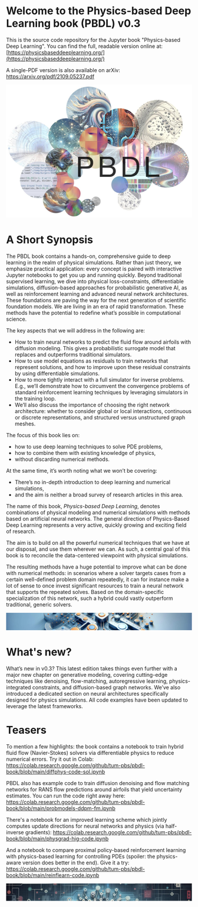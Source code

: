 # Welcome to the Physics-based Deep Learning book (PBDL) v0.3

This is the source code repository for the Jupyter book "Physics-based Deep Learning". You can find the full, readable version online at:
[https://physicsbaseddeeplearning.org/](https://physicsbaseddeeplearning.org/)

A single-PDF version is also available on arXiv: https://arxiv.org/pdf/2109.05237.pdf 

![PBDL](resources/logo-xl.jpg)

# A Short Synopsis

The PBDL book contains a hands-on, comprehensive guide to deep learning in the realm of physical simulations. Rather than just theory, we emphasize practical application: every concept is paired with interactive Jupyter notebooks to get you up and running quickly. Beyond traditional supervised learning, we dive into physical loss-constraints, differentiable simulations, diffusion-based approaches for probabilistic generative AI, as well as reinforcement learning and advanced neural network architectures. These foundations are paving the way for the next generation of scientific foundation models. We are living in an era of rapid transformation. These methods have the potential to redefine what’s possible in computational science.

The key aspects that we will address in the following are:

* How to train neural networks to predict the fluid flow around airfoils with diffusion modeling. This gives a probabilistic surrogate model that replaces and outperforms traditional simulators.
* How to use model equations as residuals to train networks that represent solutions, and how to improve upon these residual constraints by using differentiable simulations.
* How to more tightly interact with a full simulator for inverse problems. E.g., we’ll demonstrate how to circumvent the convergence problems of standard reinforcement learning techniques by leveraging simulators in the training loop.
* We’ll also discuss the importance of choosing the right network architecture: whether to consider global or local interactions, continuous or discrete representations, and structured versus unstructured graph meshes.

The focus of this book lies on:

* how to use deep learning techniques to solve PDE problems,
* how to combine them with existing knowledge of physics,
* without discarding numerical methods.

At the same time, it’s worth noting what we won’t be covering:

* There’s no in-depth introduction to deep learning and numerical simulations,
* and the aim is neither a broad survey of research articles in this area.


The name of this book, _Physics-based Deep Learning_, denotes combinations of physical modeling and numerical simulations with methods based on artificial neural networks. The general direction of Physics-Based Deep Learning represents a very active, quickly growing and exciting field of research.

The aim is to build on all the powerful numerical techniques that we have at our disposal, and use them wherever we can. As such, a central goal of this book is to reconcile the data-centered viewpoint with physical simulations.

The resulting methods have a huge potential to improve what can be done with numerical methods: in scenarios where a solver targets cases from a certain well-defined problem domain repeatedly, it can for instance make a lot of sense to once invest significant resources to train a neural network that supports the repeated solves. Based on the domain-specific specialization of this network, such a hybrid could vastly outperform traditional, generic solvers.

![Divider](resources/divider-gen2.jpg)

# What's new?

What’s new in v0.3? This latest edition takes things even further with a major new chapter on generative modeling, covering cutting-edge techniques like denoising, flow-matching, autoregressive learning, physics-integrated constraints, and diffusion-based graph networks. We’ve also introduced a dedicated section on neural architectures specifically designed for physics simulations. All code examples have been updated to leverage the latest frameworks.


# Teasers

To mention a few highlights: the book contains a notebook to train hybrid fluid flow (Navier-Stokes) solvers via differentiable physics to reduce numerical errors. Try it out in Colab:
https://colab.research.google.com/github/tum-pbs/pbdl-book/blob/main/diffphys-code-sol.ipynb

PBDL also has example code to train diffusion denoising and flow matching networks for RANS flow predictions around airfoils that yield uncertainty estimates. You can run the code right away here:
https://colab.research.google.com/github/tum-pbs/pbdl-book/blob/main/probmodels-ddpm-fm.ipynb

There's a notebook for an improved learning scheme which jointly computes update directions for neural networks and physics (via half-inverse gradients):
https://colab.research.google.com/github/tum-pbs/pbdl-book/blob/main/physgrad-hig-code.ipynb

And a notebook to compare proximal policy-based reinforcement learning with physics-based learning for controlling PDEs (spoiler: the physics-aware version does better in the end). Give it a try:
https://colab.research.google.com/github/tum-pbs/pbdl-book/blob/main/reinflearn-code.ipynb


![Divider](resources/divider-gen4.jpg)

